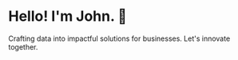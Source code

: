 # Hello! I'm John. 👋

Crafting data into impactful solutions for businesses. Let's innovate together.
